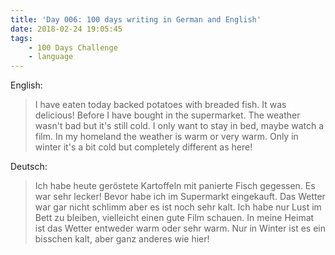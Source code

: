 ```yaml
---
title: 'Day 006: 100 days writing in German and English'
date: 2018-02-24 19:05:45
tags:
    - 100 Days Challenge
    - language
---
```

English:
> I have eaten today backed potatoes with breaded fish. It was delicious! Before I have bought in the supermarket. The weather wasn't bad but it's still cold. I only want to stay in bed, maybe watch a film. In my homeland the weather is warm or very warm. Only in winter it's a bit cold but completely different as here!

Deutsch:
> Ich habe heute geröstete Kartoffeln mit panierte Fisch gegessen. Es war sehr lecker! Bevor habe ich im Supermarkt eingekauft. Das Wetter war gar nicht schlimm aber es ist noch sehr kalt. Ich habe nur Lust im Bett zu bleiben, vielleicht einen gute Film schauen. In meine Heimat ist das Wetter entweder warm oder sehr warm. Nur in Winter ist es ein bisschen kalt, aber ganz anderes wie hier! 